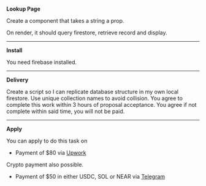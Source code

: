 **Lookup Page**

Create a component that takes a string a prop.

On render, it should query firestore, retrieve 
record and display.

****

**Install**

You need firebase installed.

****

**Delivery**

Create a script so I can replicate database structure
in my own local firestore. Use unique collection
names to avoid collision. You agree to complete
this work within 3 hours of proposal acceptance.
You agree if not complete within said time,
you will not be paid.

****

**Apply**

You can apply to do this task on 

- Payment of $80 via [Upwork](https://www.upwork.com/ab/applicants/1474407741791264768/job-details)

Crypto payment also possible.

- Payment of $50 in either USDC, SOL or NEAR via [Telegram](https://t.me/+HbtVtMwuiU1mNTBk)